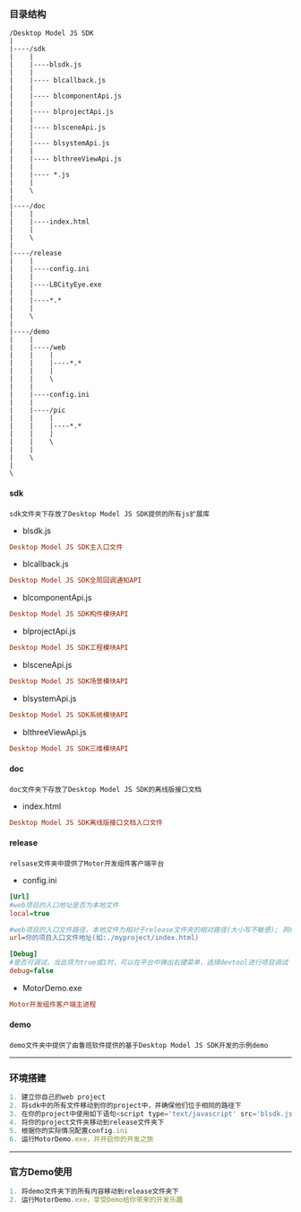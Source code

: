 ### 目录结构

```
/Desktop Model JS SDK
|
|----/sdk
|    |
|    |----blsdk.js
|    |
|    |---- blcallback.js 
|    |
|    |---- blcomponentApi.js
|    |
|    |---- blprojectApi.js
|    |
|    |---- blsceneApi.js
|    |
|    |---- blsystemApi.js
|    |
|    |---- blthreeViewApi.js
|    |
|    |---- *.js
|    |
|    \
|
|----/doc
|    |
|    |----index.html
|    |
|    \
|
|----/release
|    |
|    |----config.ini
|    |
|    |----LBCityEye.exe
|    |
|    |----*.*
|    |
|    \
|
|----/demo
|    |
|    |----/web
|    |    |
|    |    |----*.*
|    |    |
|    |    \
|    |
|    |----config.ini
|    |
|    |----/pic
|    |    |
|    |    |----*.*
|    |    |
|    |    \
|    |
|    \
|
\
```
#### sdk
    sdk文件夹下存放了Desktop Model JS SDK提供的所有js扩展库

- blsdk.js

```ini
Desktop Model JS SDK主入口文件
```
- blcallback.js

```ini
Desktop Model JS SDK全局回调通知API
```

- blcomponentApi.js

```ini
Desktop Model JS SDK构件模块API
```

- blprojectApi.js

```ini
Desktop Model JS SDK工程模块API
```

- blsceneApi.js

```ini
Desktop Model JS SDK场景模块API
```

- blsystemApi.js

```ini
Desktop Model JS SDK系统模块API
```

- blthreeViewApi.js

```ini
Desktop Model JS SDK三维模块API
```

#### doc
    doc文件夹下存放了Desktop Model JS SDK的离线版接口文档

- index.html

```ini
Desktop Model JS SDK离线版接口文档入口文件
```

#### release
    relsase文件夹中提供了Motor开发组件客户端平台

- config.ini

```ini
[Url]
#web项目的入口地址是否为本地文件
local=true

#web项目的入口文件路径，本地文件为相对于release文件夹的相对路径(大小写不敏感); 网络地址需要加上协议前缀，如: http://www.baidu.com
url=你的项目入口文件地址(如:./myproject/index.html)

[Debug]
#是否可调试，当此项为true或1时，可以在平台中弹出右键菜单，选择devtool进行项目调试
debug=false
```

- MotorDemo.exe

```ini
Motor开发组件客户端主进程
```

#### demo
    demo文件夹中提供了由鲁班软件提供的基于Desktop Model JS SDK开发的示例demo

---
### 环境搭建

```javascript
1. 建立你自己的web project
2. 将sdk中的所有文件移动到你的project中，并确保他们位于相同的路径下
3. 在你的project中使用如下语句<script type='text/javascript' src='blsdk.js'></script>将sdk库引入到你的project中
4. 将你的project文件夹移动到release文件夹下
5. 根据你的实际情况配置config.ini
6. 运行MotorDemo.exe，并开启你的开发之旅
```

---
### 官方Demo使用

```javascript
1. 将demo文件夹下的所有内容移动到release文件夹下
2. 运行MotorDemo.exe，享受Demo给你带来的开发乐趣
```



